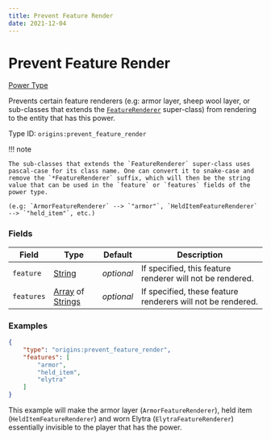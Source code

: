 ```yaml
---
title: Prevent Feature Render
date: 2021-12-04
---
```


# Prevent Feature Render

[Power Type](../power_types.md)

Prevents certain feature renderers (e.g: armor layer, sheep wool layer, or sub-classes that extends the [`FeatureRenderer`](https://maven.fabricmc.net/docs/yarn-1.18.1+build.17/net/minecraft/client/render/entity/feature/FeatureRenderer.html) super-class) from rendering to the entity that has this power.

Type ID: `origins:prevent_feature_render`

!!! note

    The sub-classes that extends the `FeatureRenderer` super-class uses pascal-case for its class name. One can convert it to snake-case and remove the `*FeatureRenderer` suffix, which will then be the string value that can be used in the `feature` or `features` fields of the power type.

    (e.g: `ArmorFeatureRenderer` --> `"armor"`, `HeldItemFeatureRenderer` --> `"held_item"`, etc.) 


### Fields

Field | Type | Default | Description
------|------|---------|------------
`feature` | [String](../data_types/string.md) | _optional_ | If specified, this feature renderer will not be rendered.
`features` | [Array](../data_types/array.md) of [Strings](../data_types/string.md) | _optional_ | If specified, these feature renderers will not be rendered.


### Examples

```json
{
    "type": "origins:prevent_feature_render",
    "features": [
        "armor",
        "held_item",
        "elytra"
    ]
}
```

This example will make the armor layer (`ArmorFeatureRenderer`), held item (`HeldItemFeatureRenderer`) and worn Elytra (`ElytraFeatureRenderer`) essentially invisible to the player that has the power.
